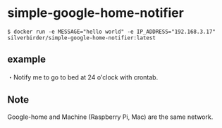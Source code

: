 # simple-google-home-notifier

```
$ docker run -e MESSAGE="hello world" -e IP_ADDRESS="192.168.3.17" silverbirder/simple-google-home-notifier:latest
```

## example
・Notify me to go to bed at 24 o'clock with crontab.

## Note
Google-home and Machine (Raspberry Pi, Mac) are the same network.